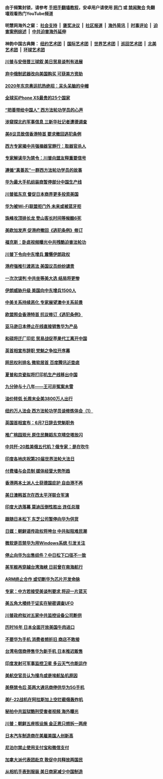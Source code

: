#### 由于频繁封锁，请参考 [手把手翻墙教程](https://github.com/gfw-breaker/guides/wiki/)，安卓用户请使用 [网门](https://github.com/gfw-breaker/bn-android/blob/master/ogate.md) 或 [禁闻聚合](https://github.com/gfw-breaker/bn-android) 免翻墙观看热门YouTube频道 

#### 明慧网海外之窗：&nbsp;[社会支持](140.md) &nbsp;|&nbsp; [褒奖决议](282.md) &nbsp;|&nbsp; [社区报道](91.md) &nbsp;|&nbsp; [海外简讯](245.md) &nbsp;|&nbsp; [时事评论](251.md) &nbsp;|&nbsp; [迫害案例综述](328.md) &nbsp;|&nbsp; [中共迫害海外延伸](236.md) 

#### 神韵中国古典舞：&nbsp;[纽约艺术团](nf4778.md) &nbsp;|&nbsp; [国际艺术团](nf4780.md) &nbsp;|&nbsp; [世界艺术团](nf5951.md) &nbsp;|&nbsp; [巡回艺术团](nf4779.md) &nbsp;|&nbsp; [北美艺术团](nf1148019.md) &nbsp;|&nbsp; [环球艺术团](nf1299941.md)  

#### [川普与安倍晋三球叙 美日贸易谈判有进展](../pages/nsc418/n11280520.md) 

#### [弃中俄制武器改向美国购买 可获美方资助](../pages/nsc418/n11280416.md) 

#### [2020年东京奥运抗热绝招：呆头呆脑的伞帽](../pages/nsc418/n11280339.md) 

#### [全球买iPhone XS最贵的25个国家](../pages/nsc418/n11276304.md) 

#### [“把善带给中国人” 西方法轮功学员的心声](../pages/nsc418/n11279510.md) 

#### [涉窥探北约军事信息 三新华社记者遭德调查](../pages/nsc418/n11280264.md) 

#### [美8议员致信香港特首 要求撤回逃犯条例](../pages/nsc418/n11280220.md) 

#### [西方专家揭中共强摘器官罪行：取器官杀人](../pages/nsc418/n11279521.md) 

#### [专家解读华为禁令：川普向盟友释重要信号](../pages/nsc418/n11279705.md) 

#### [遵循“真善忍”一群西方法轮功学员的故事](../pages/nsc418/n11277111.md) 

#### [华为最大手机组装商暂停部分中国生产线](../pages/nsc418/n11279669.md) 

#### [川普抵东京 督促日本商界更多投资美国](../pages/nsc418/n11279517.md) 

#### [华为被Wi-Fi联盟拒门外 未来或被蓝牙拒](../pages/nsc418/n11279389.md) 

#### [珠峰攻顶排长龙 登山客长时间等候酿6死](../pages/nsc418/n11278665.md) 

#### [美欧加发声 促港府撤回《逃犯条例》修订](../pages/nsc418/n11278616.md) 

#### [福克斯：卧底视频曝光中共残酷迫害法轮功](../pages/nsc418/n11278026.md) 

#### [川普下令向中东增兵 震慑伊朗政权](../pages/nsc418/n11278852.md) 

#### [港府强推引渡恶法 美国议员纷纷谴责](../pages/nsc418/n11278621.md) 

#### [一次次误判 中共坐等美大选 结局将更惨](../pages/nsc418/n11278525.md) 

#### [伊朗威胁升级 美国向中东增兵1500人](../pages/nsc418/n11278335.md) 

#### [中美关系持续恶化 专家展望澳中关系前景](../pages/nsc418/n11277940.md) 

#### [欧盟照会香港特首 抗议修订《逃犯条例》](../pages/nsc418/n11278410.md) 

#### [亚马逊日本停止在线直接销售华为产品](../pages/nsc418/n11278196.md) 

#### [和硕将迁厂印尼 贸易战促苹果代工离开中国](../pages/nsc418/n11277878.md) 

#### [英首相宣布辞职 党魁之争拉开序幕](../pages/nsc418/n11277856.md) 

#### [网民权利排名 微软居首 百度腾讯近垫底](../pages/nsc418/n11277875.md) 

#### [夏普和京瓷拟将打印机生产线移出中国](../pages/nsc418/n11277782.md) 

#### [九分钟与十八年――王可非冤案未雪](../pages/nsc418/n11277703.md) 

#### [油价转低 长周末全美3800万人出行](../pages/nsc418/n11277744.md) 

#### [纽约万人法会 西方法轮功学员谈修炼体会（1）](../pages/nsc418/n11274848.md) 

#### [英国首相宣布：6月7日辞去党魁职务](../pages/nsc418/n11277280.md) 

#### [推广桃园观光 原住民舞蹈东京晴空塔放闪](../pages/nsc418/n11276806.md) 

#### [中共歼-20胜美俄五代机？俄专家：是在吹牛](../pages/nsc418/n11275750.md) 

#### [印度各地庆祝第20届世界法轮大法日](../pages/nsc418/n11275496.md) 

#### [付费墙与会员制 媒体经营大势所趋](../pages/nsc418/n11273769.md) 

#### [香港两本土派人士获德国庇护 自由港不再](../pages/nsc418/n11273685.md) 

#### [美日澳韩首次在西太平洋联合军演](../pages/nsc418/n11275307.md) 

#### [印度大选落幕 莫迪压倒性胜出 连任总理](../pages/nsc418/n11275261.md) 

#### [跟随日本松下 东芝公司暂停向华为供货](../pages/nsc418/n11274937.md) 

#### [日媒：朝鲜谣传政权将垮台 中共拟阻难民潮](../pages/nsc418/n11274639.md) 

#### [微软是否禁华为用Windows系统 引发关注](../pages/nsc418/n11274088.md) 

#### [停止向华为出售组件？中日松下口径不一致](../pages/nsc418/n11274010.md) 

#### [美军舰再穿越台湾海峡 日前曾在南海航行](../pages/nsc418/n11274189.md) 

#### [ARM终止合作 或切断华为芯片开发命脉](../pages/nsc418/n11273832.md) 

#### [专家：中方若接受美谈判要求 将迎一片蓝天](../pages/nsc418/n11273453.md) 

#### [美五角大楼终于证实在秘密调查UFO](../pages/nsc418/n11273143.md) 

#### [川普政府拟对五家中共监控设备公司断供](../pages/nsc418/n11273182.md) 

#### [历时16年 日本全面开放美国牛肉进口](../pages/nsc418/n11273108.md) 

#### [不要华为手机 消费者想折旧 商店不敢接](../pages/nsc418/n11273119.md) 

#### [台湾电信商停售华为新手机 日本推迟贩售](../pages/nsc418/n11272984.md) 

#### [印度发射可军事监控卫星 多云天气也能运作](../pages/nsc418/n11272909.md) 

#### [美航空官员认为撞鸟或是埃航坠机原因](../pages/nsc418/n11272899.md) 

#### [美祭禁令后 英两大通讯商停供华为5G手机](../pages/nsc418/n11272891.md) 

#### [美F-22战机在阿拉斯加上空拦截俄轰炸机](../pages/nsc418/n11272579.md) 

#### [秘拍中共监狱酷刑受害者视频 海外曝光](../pages/nsc418/n11272064.md) 

#### [川普：朝鲜五座核设施 金正恩只想拆一两座](../pages/nsc418/n11272492.md) 

#### [日本汽车制造商在美雇美国人创新高](../pages/nsc418/n11271209.md) 

#### [尼泊尔禁止使用支付宝和微信支付](../pages/nsc418/n11271053.md) 

#### [加拿大派代表团赴京 敦促中共释放两国民](../pages/nsc418/n11270980.md) 

#### [从相机手表到服装 美日商家减少中国制造](../pages/nsc418/n11269243.md) 

